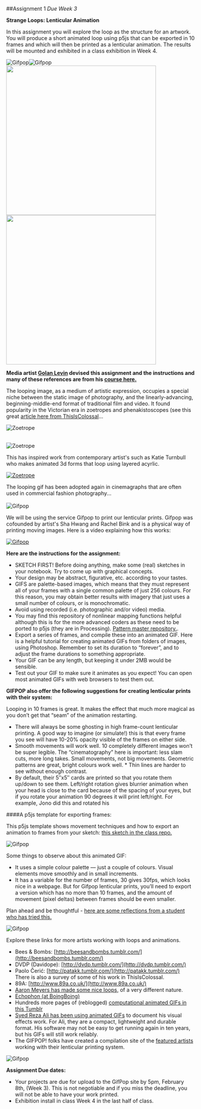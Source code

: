 ##Assignment 1
*Due Week 3*  

**Strange Loops: Lenticular Animation**  

In this assignment you will explore the loop as the structure for an artwork. You will produce a short animated loop using p5js that can be exported in 10 frames and which will then be printed as a lenticular animation. The results will be mounted and exhibited in a class exhibition in Week 4.

![Gifpop](../images/gifpop.gif)![Gifpop](../images/gifpop2.gif)
<img src="../images/gifpop.gif" width="400"><img src="../images/gifpop2.gif" width="400">

**Media artist [Golan Levin](http://www.flong.com/projects/) devised this assignment and the instructions and many of these references are from his [course here.](http://golancourses.net/2014/assignments/project-1/lenticular-animation/)**

The looping image, as a medium of artistic expression, occupies a special niche between the static image of photography, and the linearly-advancing, beginning-middle-end format of traditional film and video. It found popularity in the Victorian era in zoetropes and phenakistoscopes (see this great [article here from ThisIsColossal](http://www.thisiscolossal.com/2013/10/the-first-animated-gifs/)...

![Zoetrope](../images/phenakistoscope-4.gif)  <br/><br/>
  
  
![Zoetrope](../images/phenakistoscope-7.gif)

This has inspired work from contemporary artist's such as Katie Turnbull who makes animated 3d forms that loop using layered acyrlic.

<a href="https://vimeo.com/57428119">![Zoetrope](../images/zoetrope.png)  </a>


The looping gif has been adopted again in cinemagraphs that are often used in commercial fashion photography... <br/>  
![Gifpop](../images/cinemagraph.gif)

We will be using the service Gifpop to print our lenticular prints. Gifpop was cofounded by artist's Sha Hwang and Rachel Bink and is a physical way of printing moving images. Here is a video explaining how this works:

<a href="https://vimeo.com/77618304">  ![Gifpop](../images/gifpop-1.png)</a>

**Here are the instructions for the assignment:**</br>

* SKETCH FIRST! Before doing anything, make some (real) sketches in your notebook. Try to come up with graphical concepts.
* Your design may be abstract, figurative, etc. according to your tastes.
* GIFS are palette-based images, which means that they must represent all of your frames with a single common palette of just 256 colours. For this reason, you may obtain better results with imagery that just uses a small number of colours, or is monochromatic.
* Avoid using recorded (i.e. photographic and/or video) media.
* You may find this repository of nonlinear mapping functions helpful although this is for the more advanced coders as these need to be ported to p5js (they are in Processing). [Pattern master repository.](https://github.com/golanlevin/Pattern_Master). 
* Export a series of frames, and compile these into an animated GIF. Here is a helpful tutorial for creating animated GIFs from folders of images, using Photoshop. Remember to set its duration to “forever”, and to adjust the frame durations to something appropriate.
* Your GIF can be any length, but keeping it under 2MB would be sensible.
* Test out your GIF to make sure it animates as you expect! You can open most animated GIFs with web browsers to test them out.

**GIFPOP also offer the following suggestions for creating lenticular prints with their system:**

Looping in 10 frames is great. It makes the effect that much more magical as you don’t get that “seam” of the animation restarting.

* There will always be some ghosting in high frame-count lenticular printing. A good way to imagine (or simulate!) this is that every frame you see will have 10-20% opacity visible of the frames on either side.
* Smooth movements will work well. 10 completely different images won’t be super legible. The “cinematography” here is important: less slam cuts, more long takes. Small movements, not big movements.
Geometric patterns are great, bright colours work well. * Thin lines are harder to see without enough contrast.
* By default, their 5″x5″ cards are printed so that you rotate them up/down to see them. Left/right rotation gives blurrier animation when your head is close to the card because of the spacing of your eyes, but if you rotate your animation 90 degrees it will print left/right. For example, Jono did this and rotated his

####A p5js template for exporting frames:

This p5js template shows movement techniques and how to export an animation to frames from your sketch: [this sketch in the class repo.](https://github.com/tegacodes/Drawing-Seeing-Moving-with-Code/blob/master/CodeExamples/Week2/GIFExporter_P5JS/sketch.js)

![Gifpop](../images/anim-demo.gif)

Some things to observe about this animated GIF:

* It uses a simple colour palette — just a couple of colours.
Visual elements move smoothly and in small increments.
* It has a variable for the number of frames, 30 gives 30fps, which looks nice in a webpage. But for Gifpop lenticular prints, you’ll need to export a version which has no more than 10 frames, and the amount of movement (pixel deltas) between frames should be even smaller.

Plan ahead and be thoughtful - [here are some reflections from a student who has tried this.](http://golancourses.net/2015/tlangera/02/09/thomas-langerak-gif/)

![Gifpop](../images/round.gif)

Explore these links for more artists working with loops and animations.  

* Bees & Bombs: [http://beesandbombs.tumblr.com/](http://beesandbombs.tumblr.com/) 
* DVDP (Davidope): [http://dvdp.tumblr.com/](http://dvdp.tumblr.com/) 
* Paolo Čerić: [http://patakk.tumblr.com/](http://patakk.tumblr.com/)  There is also a survey of some of his work in ThisIsColossal.
* 89A: [http://www.89a.co.uk/](http://www.89a.co.uk/) 
* [Aaron Meyers has made some nice loops,](http://teleaaron.tumblr.com/) of a very different nature.
* [Echophon (at BoingBoing)](http://boingboing.net/2015/01/05/the-unmistakable-gifs-of-echop.html)
* Hundreds more pages of (reblogged) [computational animated GIFs in this Tumblr](http://fyprocessing.tumblr.com/)
* [Syed Reza Ali has been using animated GIFs](http://www.syedrezaali.com/#/gifted/) to document his visual effects work. For Ali, they are a compact, lightweight and durable format. His software may not be easy to get running again in ten years, but his GIFs will still work reliably.
* The GIFPOP! folks have created a compilation site of the [featured artists](http://gifpop.io/collections/artists) working with their lenticular printing system.

![Gifpop](../images/spiral-nicholas-fong-evolution.gif)

**Assignment Due dates:**

* Your projects are due for upload to the GifPop site by 5pm, February 8th, (Week 3). This is not negotiable and if you miss the deadline, you will not be able to have your work printed. 
* Exhibition install in class Week 4 in the last half of class. 

